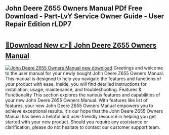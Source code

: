 ## John Deere Z655 Owners Manual PDf Free Download - Part-LvY Service Owner Guide - User Repair Edition rLDP7

# <h2><a href="http://bc94997.oget.top/?id=John+Deere+Z655+Owners+Manual">🔗Download New 👉🔴 John Deere Z655 Owners Manual</a></h2>

[![John Deere Z655 Owners Manual new download](https://i.imgur.com/5g1atiW.png)](http://bc94997.oget.top/?id=John+Deere+Z655+Owners+Manual)
Greetings and welcome to the user manual for your newly bought John Deere Z655 Owners Manual. This manual is designed to help you navigate the features and functions of your product with ease. Inside, you will find detailed instructions for installation, usage, maintenance, and troubleshooting. Features & Functionality This section explores the various features and capabilities of your new John Deere Z655 Owners Manual. With features like list of features, your new John Deere Z655 Owners Manual empowers you to achieve exceptional results. It's our hope that the John Deere Z655 Owners Manual has been a helpful and user-friendly resource in helping you get started with your new product. Should you require any assistance or clarification, please do not hesitate to contact our customer support team.
